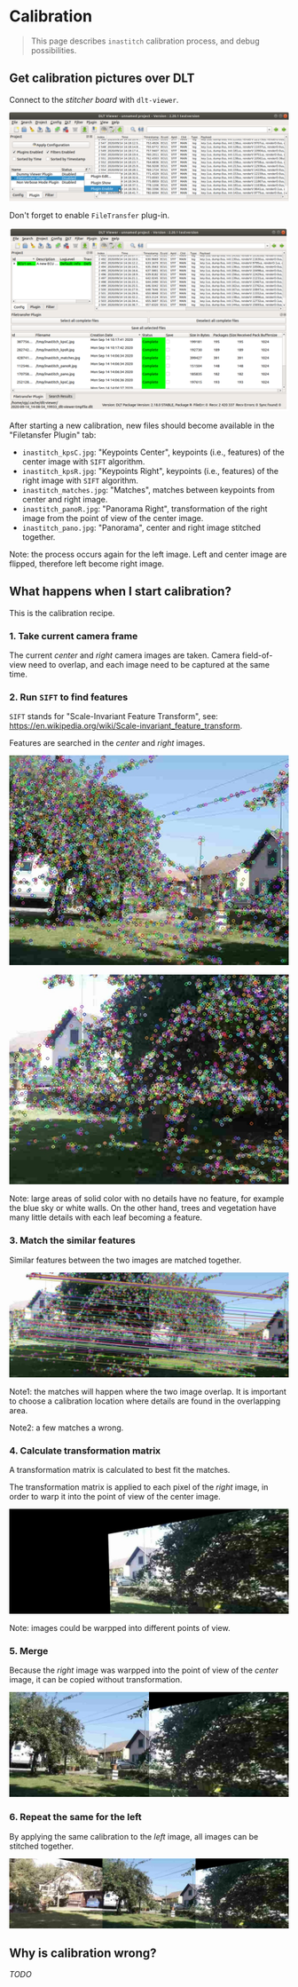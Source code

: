 # Calibration

> This page describes ``inastitch`` calibration process, and debug possibilities.

## Get calibration pictures over DLT
Connect to the *stitcher board* with ``dlt-viewer``.

![](dlt-viewer_enable_file_transfer.png)

Don't forget to enable ``FileTransfer`` plug-in.

![](dlt-viewer_file_transfer.png)

After starting a new calibration, new files should become available in the "Filetansfer Plugin" tab:

 - ``inastitch_kpsC.jpg``: "Keypoints Center", keypoints (i.e., features) of the center image with ``SIFT`` algorithm.
 - ``inastitch_kpsR.jpg``: "Keypoints Right", keypoints (i.e., features) of the right image with ``SIFT`` algorithm.
 - ``inastitch_matches.jpg``: "Matches", matches between keypoints from center and right image.
 - ``inastitch_panoR.jpg``: "Panorama Right", transformation of the right image from the point of view of the center image.
 - ``inastitch_pano.jpg``: "Panorama", center and right image stitched together.

Note: the process occurs again for the left image. Left and center image are flipped, therefore left become right image.

## What happens when I start calibration?
This is the calibration recipe.

### 1. Take current camera frame
The current *center* and *right* camera images are taken. Camera field-of-view need to overlap, and each image need to be captured at the same time.

### 2. Run ``SIFT`` to find features
``SIFT`` stands for "Scale-Invariant Feature Transform", see: https://en.wikipedia.org/wiki/Scale-invariant_feature_transform.

Features are searched in the *center* and *right* images.

![](inastitch_kpsC.jpg)

![](inastitch_kpsR.jpg)

Note: large areas of solid color with no details have no feature, for example the blue sky or white walls. On the other hand, trees and vegetation have many little details with each leaf becoming a feature.

### 3. Match the similar features
Similar features between the two images are matched together.

![](inastitch_matches.jpg)

Note1: the matches will happen where the two image overlap. It is important to choose a calibration location where details are found in the overlapping area.

Note2: a few matches a wrong.

### 4. Calculate transformation matrix
A transformation matrix is calculated to best fit the matches.

The transformation matrix is applied to each pixel of the *right* image, in order to warp it into the point of view of the center image.

![](inastitch_panoR.jpg)

Note: images could be warpped into different points of view.

### 5. Merge
Because the *right* image was warpped into the point of view of the *center* image, it can be copied without transformation.

![](inastitch_pano.jpg)

### 6. Repeat the same for the left
By applying the same calibration to the *left* image, all images can be stitched together.

![](inastitch_pano_final.jpg)

## Why is calibration wrong?

*TODO*
